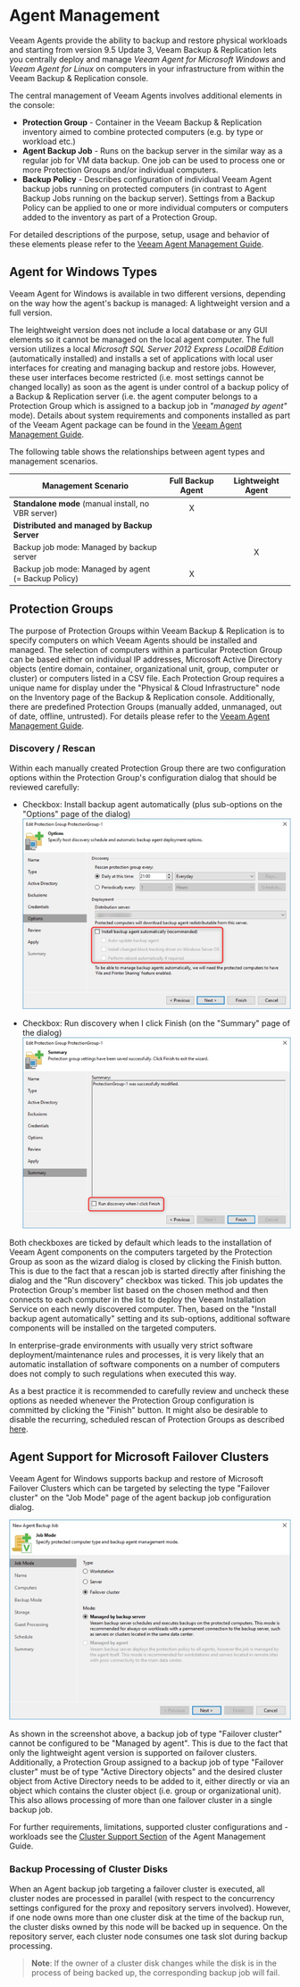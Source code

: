 # Agent Management

Veeam Agents provide the ability to backup and restore physical workloads and starting from version 9.5 Update 3, Veeam Backup & Replication lets you centrally deploy and manage *Veeam Agent for Microsoft Windows* and *Veeam Agent for Linux* on computers in your infrastructure from within the Veeam Backup & Replication console.

The central management of Veeam Agents involves additional elements in the console:

- **Protection Group** - Container in the Veeam Backup & Replication inventory aimed to combine protected computers (e.g. by type or workload etc.)
- **Agent Backup Job** - Runs on the backup server in the similar way as a regular job for VM data backup. One job can be used to process one or more Protection Groups and/or individual computers.
- **Backup Policy** - Describes configuration of individual Veeam Agent backup jobs running on protected computers (in contrast to Agent Backup Jobs running on the backup server). Settings from a Backup Policy can be applied to one or more individual computers or computers added to the inventory as part of a Protection Group.

For detailed descriptions of the purpose, setup, usage and behavior of these elements please refer to the [Veeam Agent Management Guide].

## Agent for Windows Types
Veeam Agent for Windows is available in two different versions, depending on the way how the agent's backup is managed: A lightweight version and a full version.

The leightweight version does not include a local database or any GUI elements so it cannot be managed on the local agent computer. The full version utilizes a local *Microsoft SQL Server 2012 Express LocalDB Edition* (automatically installed) and installs a set of applications with local user interfaces for creating and managing backup and restore jobs. However, these user interfaces become restricted (i.e. most settings cannot be changed locally) as soon as the agent is under control of a backup policy of a Backup & Replication server (i.e. the agent computer belongs to a Protection Group which is assigned to a backup job in _"managed by agent"_ mode). Details about system requirements and components installed as part of the Veeam Agent package can be found in the [Veeam Agent Management Guide].

 The following table shows the relationships between agent types and management scenarios.

| Management Scenario | Full Backup Agent | Lightweight Agent |
| --- | :---: | :---: |
| **Standalone mode** (manual install, no VBR server) | X |  |
| **Distributed and managed by Backup Server** |  |  |
| Backup job mode: Managed by backup server |  | X |
| Backup job mode: Managed by agent (= Backup Policy) | X |  |

## Protection Groups
The purpose of Protection Groups within Veeam Backup & Replication is to specify computers on which Veeam Agents should be installed and managed. The selection of computers within a particular Protection Group can be based either on individual IP addresses, Microsoft Active Directory objects (entire domain, container, organizational unit, group, computer or cluster) or computers listed in a CSV file. Each Protection Group requires a unique name for display under the "Physical & Cloud Infrastructure" node on the Inventory page of the Backup & Replication console. Additionally, there are predefined Protection Groups (manually added, unmanaged, out of date, offline, untrusted). For details please refer to the [Veeam Agent Management Guide].

### Discovery / Rescan
Within each manually created Protection Group there are two configuration options within the Protection Group's configuration dialog that should be reviewed carefully: 

- Checkbox: Install backup agent automatically (plus sub-options on the "Options" page of the dialog)
![Protection Group options](./agent_management_image_protection_group_options.png)

- Checkbox: Run discovery when I click Finish (on the "Summary" page of the dialog)
![Protection Group finish](./agent_management_image_protection_group_finish.png)

Both checkboxes are ticked by default which leads to the installation of Veeam Agent components on the computers targeted by the Protection Group as soon as the wizard dialog is closed by clicking the Finish button. This is due to the fact that a rescan job is started directly after finishing the dialog and the "Run discovery" checkbox was ticked. This job updates the Protection Group's member list based on the chosen method and then connects to each computer in the list to deploy the Veeam Installation Service on each newly discovered computer. Then, based on the "Install backup agent automatically" setting and its sub-options, additional software components will be installed on the targeted computers.

In enterprise-grade environments with usually very strict software deployment/maintenance rules and processes, it is very likely that an automatic installation of software components on a number of computers does not comply to such regulations when executed this way.

As a best practice it is recommended to carefully review and uncheck these options as needed whenever the Protection Group configuration is committed by clicking the "Finish" button. It might also be desirable to disable the recurring, scheduled rescan of Protection Groups as described [here][Disable Protection Group].

## Agent Support for Microsoft Failover Clusters
Veeam Agent for Windows supports backup and restore of Microsoft Failover Clusters which can be targeted by selecting the type "Failover cluster" on the "Job Mode" page of the agent backup job configuration dialog.

![cluster-job](./agent_management_image_jobmode_cluster.png)

As shown in the screenshot above, a backup job of type "Failover cluster" cannot be configured to be "Managed by agent". This is due to the fact that only the lightweight agent version is supported on failover clusters. Additionally, a Protection Group assigned to a backup job of type "Failover cluster" must be of type "Active Directory objects" and the desired cluster object from Active Directory needs to be added to it, either directly or via an object which contains the cluster object (i.e. group or organizational unit). This also allows processing of more than one failover cluster in a single backup job.

For further requirements, limitations, supported cluster configurations and -workloads see the [Cluster Support Section][Cluster-Support] of the Agent Management Guide.

### Backup Processing of Cluster Disks
When an Agent backup job targeting a failover cluster is executed, all cluster nodes are processed in parallel (with respect to the concurrency settings configured for the proxy and repository servers involved). However, if one node owns more than one cluster disk at the time of the backup run, the cluster disks owned by this node will be backed up in sequence. On the repository server, each cluster node consumes one task slot during backup processing.

>**Note**: If the owner of a cluster disk changes while the disk is in the process of being backed up, the corresponding backup job will fail.


<!-- referenced links -->
[Veeam Agent Management Guide]: https://helpcenter.veeam.com/docs/backup/agents/index.html

[Cluster-Support]: https://helpcenter.veeam.com/docs/backup/agents/index.htmlcluster_support.html

[Disable Protection Group]: https://helpcenter.veeam.com/docs/backup/agents/index.htmlprotection_group_disable.html

[Sizing Summary]: ../resource_planning/Appendix_A_Sizing.md